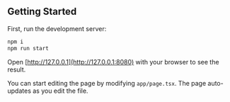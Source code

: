 ## Getting Started

First, run the development server:

```bash
npm i
npm run start
```

Open [http://127.0.0.1](http://127.0.0.1:8080) with your browser to see the result.

You can start editing the page by modifying `app/page.tsx`. The page auto-updates as you edit the file.
